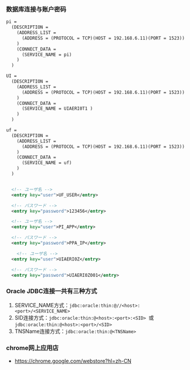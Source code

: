 ### 数据库连接与账户密码

```xml
pi =
  (DESCRIPTION =
    (ADDRESS_LIST =
      (ADDRESS = (PROTOCOL = TCP)(HOST = 192.168.6.11)(PORT = 1523))
    )
    (CONNECT_DATA =
      (SERVICE_NAME = pi)
    )
  )

UI =
  (DESCRIPTION =
    (ADDRESS_LIST =
      (ADDRESS = (PROTOCOL = TCP)(HOST = 192.168.6.11)(PORT = 1523))
    )
    (CONNECT_DATA =
      (SERVICE_NAME = UIAERI0T1 )
    )
  )

uf =
  (DESCRIPTION =
    (ADDRESS_LIST =
      (ADDRESS = (PROTOCOL = TCP)(HOST = 192.168.6.11)(PORT = 1523))
    )
    (CONNECT_DATA =
      (SERVICE_NAME = uf)
    )
  )


  <!-- ユーザ名 -->
  <entry key="user">UF_USER</entry>

  <!-- パスワード -->
  <entry key="password">123456</entry>

  <!-- ユーザ名 -->
  <entry key="user">PI_APP</entry>

  <!-- パスワード -->
  <entry key="password">PPA_IP</entry>

    <!-- ユーザ名 -->
  <entry key="user">UIAERI0Z</entry>

  <!-- パスワード -->
  <entry key="password">UIAERI0Z001</entry>
```



### Oracle JDBC连接一共有三种方式

1. SERVICE_NAME方式：`jdbc:oracle:thin:@//<host>:<port>/<SERVICE_NAME>  `
2. SID连接方式：`jdbc:oracle:thin:@<host>:<port>:<SID> `或 `jdbc:oracle:thin:@<host>:<port>/<SID>`
3. TNSName连接方式：`jdbc:oracle:thin:@<TNSName>`


### chrome网上应用店
+ https://chrome.google.com/webstore?hl=zh-CN